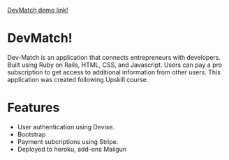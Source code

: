 [DevMatch demo link!](https://devmatchaknishi.herokuapp.com/#/)

# DevMatch!

Dev-Match is an application that connects entrepreneurs with developers. Built using Ruby on Rails, HTML, CSS, and Javascript. Users can pay a pro subscription to get access to additional information from other users. This application was created following Upskill course.

# Features
+ User authentication using Devise.
+ Bootstrap
+ Payment subcriptions using Stripe.
+ Deployed to heroku, add-ons Mailgun

